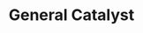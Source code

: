 ---
layout: firm_page
title: "General Catalyst"
id: "generalcatalyst.com"
permalink: "/generalcatalystgeneralcatalyst.com/"
website: "https://www.generalcatalyst.com"
offices: "San Francisco (United States), New York (United States), Cambridge (United States), London (United Kingdom), Berlin (Germany), Bengaluru (India)"
investment_stages: "Seed, Series A, Series B, Series C, Series D"
portfolio_companies: "Airbnb, Stripe, Snap, Instacart, Mistral AI, Modular, Glean, Codeium, Latent Health, Livongo Health, Sword Health, CityBlock Health, Ramp, Monzo, Remote, CRED, Circle, Helsing, Anduril, Applied Intuition, Vannevar, Mark43, Samsara, Re:Build, Tractian, Collaborative Robotics, Pacific Fusion, Charm Industrial, Alsym Energy, Fever, Fivetran, Hive, Illumio, GitLab, Eightfold AI, Canva, HubSpot, Zepto, Warby Parker"
portfolio_link: "https://www.generalcatalyst.com/portfolio"
investment_markets: "Artificial Intelligence, Health, Fintech, Defense & Intelligence, Industrials, Climate & Energy, Enterprise, Consumer"
founded_year: "2000"
description: "General Catalyst is a global investment and transformation company partnering with ambitious entrepreneurs. Their focus is on driving resilience and applied AI, building toward global resiliency."
linkedin: "https://www.linkedin.com/company/general-catalyst/"
twitter: "https://twitter.com/generalcatalyst"
instagram: ""
team_page: "https://www.generalcatalyst.com/team"
investor_type: "Venture Capital"
crunchbase: ""
pitchbook: ""

# SEO Optimization
meta_title: "General Catalyst - VC Firm - projectstartups.com"
meta_description: "General Catalyst, General Catalyst is a global investment and transformation company partnering with ambitious entrepreneurs. Their focus is on driving resilience and a..."
meta_keywords: "General Catalyst, Artificial Intelligence, Health, Fintech, Defense & Intelligence, Industrials, Climate & Energy, Enterprise, Consumer, VC firm, venture capital, startup investor, projectstartups.com"
canonical_url: "https://vc.projectstartups.com/generalcatalystgeneralcatalyst.com/"
---